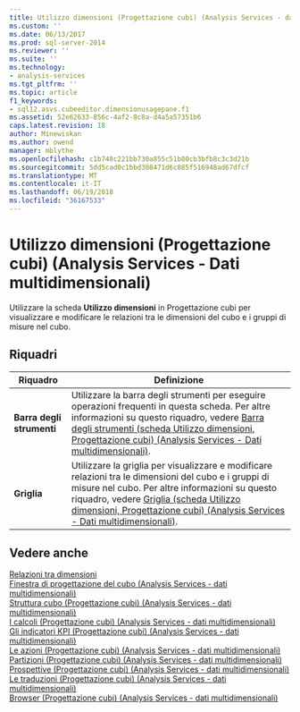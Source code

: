 ```yaml
---
title: Utilizzo dimensioni (Progettazione cubi) (Analysis Services - dati multidimensionali) | Documenti Microsoft
ms.custom: ''
ms.date: 06/13/2017
ms.prod: sql-server-2014
ms.reviewer: ''
ms.suite: ''
ms.technology:
- analysis-services
ms.tgt_pltfrm: ''
ms.topic: article
f1_keywords:
- sql12.asvs.cubeeditor.dimensionusagepane.f1
ms.assetid: 52e62633-856c-4af2-8c8a-d4a5a57351b6
caps.latest.revision: 18
author: Minewiskan
ms.author: owend
manager: mblythe
ms.openlocfilehash: c1b748c221bb730a855c51b80cb3bfb8c3c3d21b
ms.sourcegitcommit: 5dd5cad0c1bbd308471d6c885f516948ad67dfcf
ms.translationtype: MT
ms.contentlocale: it-IT
ms.lasthandoff: 06/19/2018
ms.locfileid: "36167533"
---
```

# <a name="dimension-usage-cube-designer-analysis-services---multidimensional-data"></a>Utilizzo dimensioni (Progettazione cubi) (Analysis Services - Dati multidimensionali)
  Utilizzare la scheda **Utilizzo dimensioni** in Progettazione cubi per visualizzare e modificare le relazioni tra le dimensioni del cubo e i gruppi di misure nel cubo.  
  
## <a name="panes"></a>Riquadri  
  
|Riquadro|Definizione|  
|----------|----------------|  
|**Barra degli strumenti**|Utilizzare la barra degli strumenti per eseguire operazioni frequenti in questa scheda. Per altre informazioni su questo riquadro, vedere [Barra degli strumenti &#40;scheda Utilizzo dimensioni, Progettazione cubi&#41; &#40;Analysis Services - Dati multidimensionali&#41;](toolbar-dimension-usage-cube-designer-analysis-services-multidimensional-data.md).|  
|**Griglia**|Utilizzare la griglia per visualizzare e modificare relazioni tra le dimensioni del cubo e i gruppi di misure nel cubo. Per altre informazioni su questo riquadro, vedere [Griglia &#40;scheda Utilizzo dimensioni, Progettazione cubi&#41; &#40;Analysis Services - Dati multidimensionali&#41;](grid-dimension-usage-tab-cube-designer-analysis-services-multidimensional-data.md).|  
  
## <a name="see-also"></a>Vedere anche  
 [Relazioni tra dimensioni](multidimensional-models-olap-logical-cube-objects/dimension-relationships.md)   
 [Finestra di progettazione del cubo &#40;Analysis Services - dati multidimensionali&#41;](cube-designer-analysis-services-multidimensional-data.md)   
 [Struttura cubo &#40;Progettazione cubi&#41; &#40;Analysis Services - dati multidimensionali&#41;](cube-structure-cube-designer-analysis-services-multidimensional-data.md)   
 [I calcoli &#40;Progettazione cubi&#41; &#40;Analysis Services - dati multidimensionali&#41;](calculations-cube-designer-analysis-services-multidimensional-data.md)   
 [Gli indicatori KPI &#40;Progettazione cubi&#41; &#40;Analysis Services - dati multidimensionali&#41;](kpis-cube-designer-analysis-services-multidimensional-data.md)   
 [Le azioni &#40;Progettazione cubi&#41; &#40;Analysis Services - dati multidimensionali&#41;](actions-cube-designer-analysis-services-multidimensional-data.md)   
 [Partizioni &#40;Progettazione cubi&#41; &#40;Analysis Services - dati multidimensionali&#41;](partitions-cube-designer-analysis-services-multidimensional-data.md)   
 [Prospettive &#40;Progettazione cubi&#41; &#40;Analysis Services - dati multidimensionali&#41;](perspectives-cube-designer-analysis-services-multidimensional-data.md)   
 [Le traduzioni &#40;Progettazione cubi&#41; &#40;Analysis Services - dati multidimensionali&#41;](translations-cube-designer-analysis-services-multidimensional-data.md)   
 [Browser &#40;Progettazione cubi&#41; &#40;Analysis Services - dati multidimensionali&#41;](browser-cube-designer-analysis-services-multidimensional-data.md)  
  
  